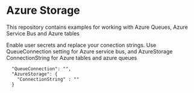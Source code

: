 # Azure Storage

This repository contains examples for working with Azure Queues, Azure Service Bus and Azure tables

Enable user secrets and replace your conection strings. 
Use QueueConnection setting for Azure service bus, and AzureStorage ConnectionString for Azure tables and azure queues

````
  "QueueConnection": "",
  "AzureStorage": {
    "ConnectionString" : ""
  }
````